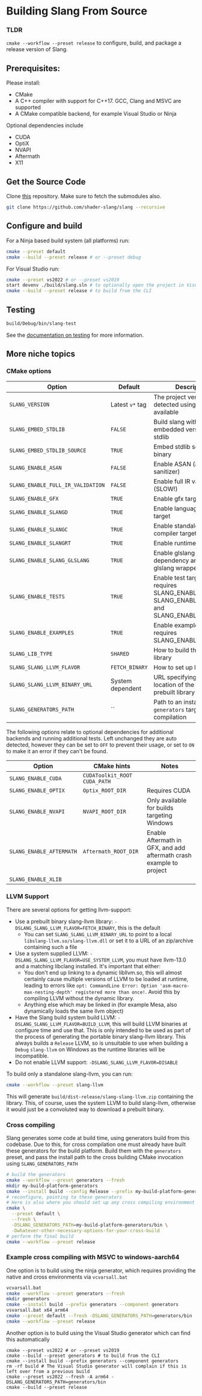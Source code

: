 # Building Slang From Source

### TLDR

`cmake --workflow --preset release` to configure, build, and package a release
version of Slang.

## Prerequisites:

Please install:

- CMake
- A C++ compiler with support for C++17. GCC, Clang and MSVC are supported
- A CMake compatible backend, for example Visual Studio or Ninja

Optional dependencies include

- CUDA
- OptiX
- NVAPI
- Aftermath
- X11

## Get the Source Code

Clone [this](https://github.com/shader-slang/slang) repository. Make sure to
fetch the submodules also.

```bash
git clone https://github.com/shader-slang/slang --recursive
```

## Configure and build

For a Ninja based build system (all platforms) run:
```bash
cmake --preset default
cmake --build --preset release # or --preset debug
```

For Visual Studio run:
```bash
cmake --preset vs2022 # or --preset vs2019
start devenv ./build/slang.sln # to optionally open the project in Visual Studio
cmake --build --preset release # to build from the CLI
```

## Testing

```bash
build/Debug/bin/slang-test
```

See the [documentation on testing](../tools/slang-test/README.md) for more information.

## More niche topics

### CMake options

| Option                            | Default          | Description                                                        |
|-----------------------------------|------------------|--------------------------------------------------------------------|
| `SLANG_VERSION`                   | Latest `v*` tag  | The project version, detected using git if available               |
| `SLANG_EMBED_STDLIB`              | `FALSE`          | Build slang with an embedded version of the stdlib                 |
| `SLANG_EMBED_STDLIB_SOURCE`       | `TRUE`           | Embed stdlib source in the binary                                  |
| `SLANG_ENABLE_ASAN`               | `FALSE`          | Enable ASAN (address sanitizer)                                    |
| `SLANG_ENABLE_FULL_IR_VALIDATION` | `FALSE`          | Enable full IR validation (SLOW!)                                  |
| `SLANG_ENABLE_GFX`                | `TRUE`           | Enable gfx targets                                                 |
| `SLANG_ENABLE_SLANGD`             | `TRUE`           | Enable language server target                                      |
| `SLANG_ENABLE_SLANGC`             | `TRUE`           | Enable standalone compiler target                                  |
| `SLANG_ENABLE_SLANGRT`            | `TRUE`           | Enable runtime target                                              |
| `SLANG_ENABLE_SLANG_GLSLANG`      | `TRUE`           | Enable glslang dependency and slang-glslang wrapper target         |
| `SLANG_ENABLE_TESTS`              | `TRUE`           | Enable test targets, requires SLANG_ENABLE_GFX, SLANG_ENABLE_SLANGD and SLANG_ENABLE_SLANGRT |
| `SLANG_ENABLE_EXAMPLES`           | `TRUE`           | Enable example targets, requires SLANG_ENABLE_GFX                  |
| `SLANG_LIB_TYPE`                  | `SHARED`         | How to build the slang library                                     |
| `SLANG_SLANG_LLVM_FLAVOR`         | `FETCH_BINARY`   | How to set up llvm support                                         |
| `SLANG_SLANG_LLVM_BINARY_URL`     | System dependent | URL specifying the location of the slang-llvm prebuilt library     |
| `SLANG_GENERATORS_PATH`           | ``               | Path to an installed `all-generators` target for cross compilation |

The following options relate to optional dependencies for additional backends
and running additional tests. Left unchanged they are auto detected, however
they can be set to `OFF` to prevent their usage, or set to `ON` to make it an
error if they can't be found.

| Option                   | CMake hints                    | Notes                                                               |
|--------------------------|--------------------------------|---------------------------------------------------------------------|
| `SLANG_ENABLE_CUDA`      | `CUDAToolkit_ROOT` `CUDA_PATH` |                                                                     |
| `SLANG_ENABLE_OPTIX`     | `Optix_ROOT_DIR`               | Requires CUDA                                                       |
| `SLANG_ENABLE_NVAPI`     | `NVAPI_ROOT_DIR`               | Only available for builds targeting Windows                         |
| `SLANG_ENABLE_AFTERMATH` | `Aftermath_ROOT_DIR`           | Enable Aftermath in GFX, and add aftermath crash example to project |
| `SLANG_ENABLE_XLIB`      |                                |                                                                     |

### LLVM Support

There are several options for getting llvm-support:

- Use a prebuilt binary slang-llvm library: `-DSLANG_SLANG_LLVM_FLAVOR=FETCH_BINARY`,
  this is the default
    - You can set `SLANG_SLANG_LLVM_BINARY_URL` to point to a local
      `libslang-llvm.so/slang-llvm.dll` or set it to a URL of an zip/archive
      containing such a file
- Use a system supplied LLVM: `-DSLANG_SLANG_LLVM_FLAVOR=USE_SYSTEM_LLVM`, you
  must have llvm-13.0 and a matching libclang installed. It's important that
  either:
    - You don't end up linking to a dynamic libllvm.so, this will almost
      certainly cause multiple versions of LLVM to be loaded at runtime,
      leading to errors like `opt: CommandLine Error: Option
      'asm-macro-max-nesting-depth' registered more than once!`. Avoid this by
      compiling LLVM without the dynamic library.
    - Anything else which may be linked in (for example Mesa, also dynamically
      loads the same llvm object)
- Have the Slang build system build LLVM:
  `-DSLANG_SLANG_LLVM_FLAVOR=BUILD_LLVM`, this will build LLVM binaries at
  configure time and use that. This is only intended to be used as part of the
  process of generating the portable binary slang-llvm library. This always
  builds a `Release` LLVM, so is unsuitable to use when building a `Debug`
  `slang-llvm` on Windows as the runtime libraries will be incompatible.
- Do not enable LLVM support: `-DSLANG_SLANG_LLVM_FLAVOR=DISABLE`

To build only a standalone slang-llvm, you can run:

```bash
cmake --workflow --preset slang-llvm
```

This will generate `build/dist-release/slang-slang-llvm.zip` containing the
library. This, of course, uses the system LLVM to build slang-llvm, otherwise
it would just be a convoluted way to download a prebuilt binary.

### Cross compiling

Slang generates some code at build time, using generators build from this
codebase. Due to this, for cross compilation one must already have built these
generators for the build platform. Build them with the `generators` preset, and
pass the install path to the cross building CMake invocation using
`SLANG_GENERATORS_PATH`

```bash
# build the generators
cmake --workflow --preset generators --fresh
mkdir my-build-platform-generators
cmake --install build --config Release --prefix my-build-platform-generators --component generators
# reconfigure, pointing to these generators
# Here is also where you should set up any cross compiling environment
cmake \
  --preset default \
  --fresh \
  -DSLANG_GENERATORS_PATH=my-build-platform-generators/bin \
  -Dwhatever-other-necessary-options-for-your-cross-build
# perform the final build
cmake --workflow --preset release
```

### Example cross compiling with MSVC to windows-aarch64

One option is to build using the ninja generator, which requires providing the
native and cross environments via `vcvarsall.bat`

```bash
vcvarsall.bat
cmake --workflow --preset generators --fresh
mkdir generators
cmake --install build --prefix generators --component generators
vsvarsall.bat x64_arm64
cmake --preset default --fresh -DSLANG_GENERATORS_PATH=generators/bin
cmake --workflow --preset release
```

Another option is to build using the Visual Studio generator which can find
this automatically

```
cmake --preset vs2022 # or --preset vs2019
cmake --build --preset generators # to build from the CLI
cmake --install build --prefix generators --component generators
rm -rf build # The Visual Studio generator will complain if this is left over from a previous build
cmake --preset vs2022 --fresh -A arm64 -DSLANG_GENERATORS_PATH=generators/bin
cmake --build --preset release
```
